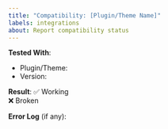 ```yaml
---
title: "Compatibility: [Plugin/Theme Name]"
labels: integrations
about: Report compatibility status
---
```


**Tested With**:
- Plugin/Theme: 
- Version: 

**Result**: 
✅ Working  
❌ Broken  

**Error Log** (if any):
